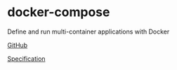 # docker-compose

Define and run multi-container applications with Docker

[GitHub](https://github.com/docker/compose)

[Specification](https://compose-spec.io/)
